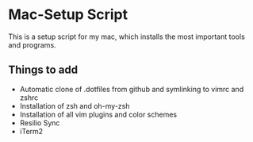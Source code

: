 # Mac-Setup Script

This is a setup script for my mac, which installs the most important tools and programs.

## Things to add

* Automatic clone of .dotfiles from github and symlinking to vimrc and zshrc
* Installation of zsh and oh-my-zsh
* Installation of all vim plugins and color schemes
* Resilio Sync
* iTerm2

